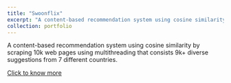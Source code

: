 ```yaml
---
title: "Swoonflix"
excerpt: "A content-based recommendation system using cosine similarity by scraping 10k web pages using multithreading that consists 9k+ diverse suggestions from 7 different countries.<br/><img src='/images/swoonflix.png' width='425' height='583'>"
collection: portfolio
---
```


A content-based recommendation system using cosine similarity by scraping 10k web pages using multithreading that consists 9k+ diverse suggestions from 7 different countries.

[Click to know more](https://raj-chinagundi-swoonflix-app-o9hyye.streamlit.app/)
